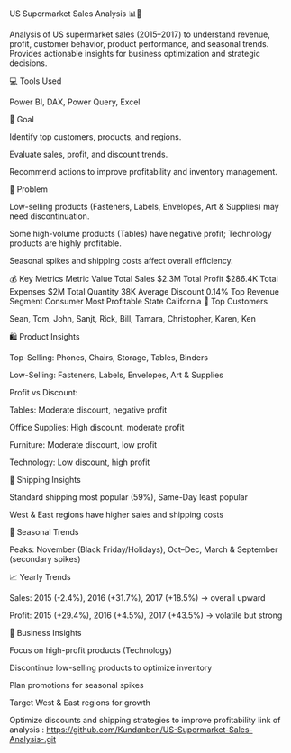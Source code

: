US Supermarket Sales Analysis 📊🛒

Analysis of US supermarket sales (2015–2017) to understand revenue, profit, customer behavior, product performance, and seasonal trends. Provides actionable insights for business optimization and strategic decisions.

💻 Tools Used

Power BI, DAX, Power Query, Excel

🎯 Goal

Identify top customers, products, and regions.

Evaluate sales, profit, and discount trends.

Recommend actions to improve profitability and inventory management.

🛑 Problem

Low-selling products (Fasteners, Labels, Envelopes, Art & Supplies) may need discontinuation.

Some high-volume products (Tables) have negative profit; Technology products are highly profitable.

Seasonal spikes and shipping costs affect overall efficiency.

💰 Key Metrics
Metric	Value
Total Sales	$2.3M
Total Profit	$286.4K
Total Expenses	$2M
Total Quantity	38K
Average Discount	0.14%
Top Revenue Segment	Consumer
Most Profitable State	California
👥 Top Customers

Sean, Tom, John, Sanjt, Rick, Bill, Tamara, Christopher, Karen, Ken

🛍 Product Insights

Top-Selling: Phones, Chairs, Storage, Tables, Binders

Low-Selling: Fasteners, Labels, Envelopes, Art & Supplies

Profit vs Discount:

Tables: Moderate discount, negative profit

Office Supplies: High discount, moderate profit

Furniture: Moderate discount, low profit

Technology: Low discount, high profit

🚚 Shipping Insights

Standard shipping most popular (59%), Same-Day least popular

West & East regions have higher sales and shipping costs

📅 Seasonal Trends

Peaks: November (Black Friday/Holidays), Oct–Dec, March & September (secondary spikes)

📈 Yearly Trends

Sales: 2015 (-2.4%), 2016 (+31.7%), 2017 (+18.5%) → overall upward

Profit: 2015 (+29.4%), 2016 (+4.5%), 2017 (+43.5%) → volatile but strong

🔑 Business Insights

Focus on high-profit products (Technology)

Discontinue low-selling products to optimize inventory

Plan promotions for seasonal spikes

Target West & East regions for growth

Optimize discounts and shipping strategies to improve profitability
link of  analysis : https://github.com/Kundanben/US-Supermarket-Sales-Analysis-.git
